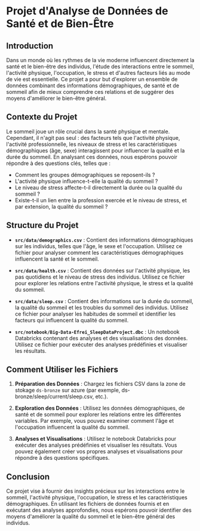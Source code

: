# Projet d'Analyse de Données de Santé et de Bien-Être

## Introduction

Dans un monde où les rythmes de la vie moderne influencent directement la santé et le bien-être des individus, l'étude des interactions entre le sommeil, l'activité physique, l'occupation, le stress et d'autres facteurs liés au mode de vie est essentielle. Ce projet a pour but d'explorer un ensemble de données combinant des informations démographiques, de santé et de sommeil afin de mieux comprendre ces relations et de suggérer des moyens d'améliorer le bien-être général.

## Contexte du Projet

Le sommeil joue un rôle crucial dans la santé physique et mentale. Cependant, il n'agit pas seul : des facteurs tels que l'activité physique, l'activité professionnelle, les niveaux de stress et les caractéristiques démographiques (âge, sexe) interagissent pour influencer la qualité et la durée du sommeil. En analysant ces données, nous espérons pouvoir répondre à des questions clés, telles que :

- Comment les groupes démographiques se reposent-ils ?
- L'activité physique influence-t-elle la qualité du sommeil ?
- Le niveau de stress affecte-t-il directement la durée ou la qualité du sommeil ?
- Existe-t-il un lien entre la profession exercée et le niveau de stress, et par extension, la qualité du sommeil ?

## Structure du Projet

- **`src/data/demographics.csv`** : Contient des informations démographiques sur les individus, telles que l'âge, le sexe et l'occupation. Utilisez ce fichier pour analyser comment les caractéristiques démographiques influencent la santé et le sommeil.

- **`src/data/health.csv`** : Contient des données sur l'activité physique, les pas quotidiens et le niveau de stress des individus. Utilisez ce fichier pour explorer les relations entre l'activité physique, le stress et la qualité du sommeil.

- **`src/data/sleep.csv`** : Contient des informations sur la durée du sommeil, la qualité du sommeil et les troubles du sommeil des individus. Utilisez ce fichier pour analyser les habitudes de sommeil et identifier les facteurs qui influencent la qualité du sommeil.

- **`src/notebook/Big-Data-Efrei_SleepDataProject.dbc`** : Un notebook Databricks contenant des analyses et des visualisations des données. Utilisez ce fichier pour exécuter des analyses prédéfinies et visualiser les résultats.

## Comment Utiliser les Fichiers

1. **Préparation des Données** : Chargez les fichiers CSV dans la zone de stokage `ds-bronze` sur azure (par exemple, ds-bronze/sleep/current/sleep.csv, etc.).

2. **Exploration des Données** : Utilisez les données démographiques, de santé et de sommeil pour explorer les relations entre les différentes variables. Par exemple, vous pouvez examiner comment l'âge et l'occupation influencent la qualité du sommeil.

3. **Analyses et Visualisations** : Utilisez le notebook Databricks pour exécuter des analyses prédéfinies et visualiser les résultats. Vous pouvez également créer vos propres analyses et visualisations pour répondre à des questions spécifiques.

## Conclusion

Ce projet vise à fournir des insights précieux sur les interactions entre le sommeil, l'activité physique, l'occupation, le stress et les caractéristiques démographiques. En utilisant les fichiers de données fournis et en exécutant des analyses approfondies, nous espérons pouvoir identifier des moyens d'améliorer la qualité du sommeil et le bien-être général des individus.